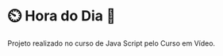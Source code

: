 # :timer_clock: Hora do Dia :sunrise: 
Projeto realizado no curso de Java Script pelo Curso em Vídeo.

